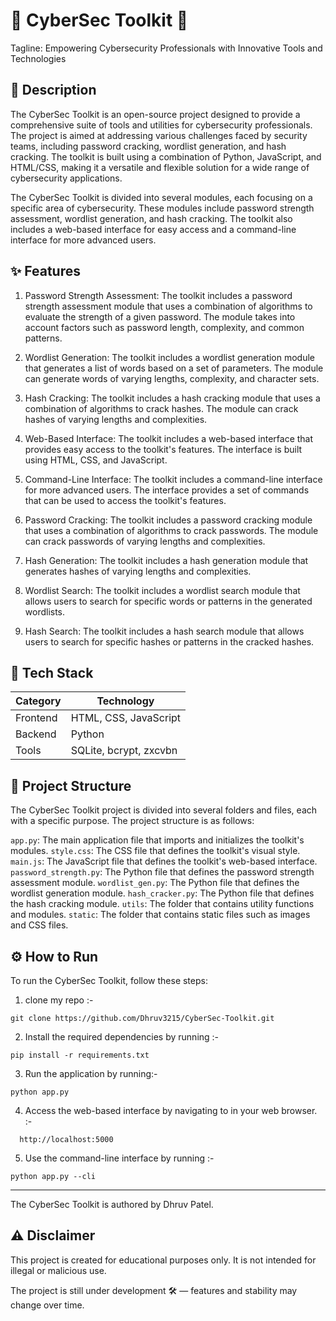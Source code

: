 🚀 CyberSec Toolkit 🚀
=====================

Tagline: Empowering Cybersecurity Professionals with Innovative Tools and Technologies

📖 Description
-------------------

The CyberSec Toolkit is an open-source project designed to provide a comprehensive suite of tools and utilities for cybersecurity professionals. The project is aimed at addressing various challenges faced by security teams, including password cracking, wordlist generation, and hash cracking. The toolkit is built using a combination of Python, JavaScript, and HTML/CSS, making it a versatile and flexible solution for a wide range of cybersecurity applications.

The CyberSec Toolkit is divided into several modules, each focusing on a specific area of cybersecurity. These modules include password strength assessment, wordlist generation, and hash cracking. The toolkit also includes a web-based interface for easy access and a command-line interface for more advanced users.

✨ Features
----------------

1. Password Strength Assessment: The toolkit includes a password strength assessment module that uses a combination of algorithms to evaluate the strength of a given password. The module takes into account factors such as password length, complexity, and common patterns.

2. Wordlist Generation: The toolkit includes a wordlist generation module that generates a list of words based on a set of parameters. The module can generate words of varying lengths, complexity, and character sets.

3. Hash Cracking: The toolkit includes a hash cracking module that uses a combination of algorithms to crack hashes. The module can crack hashes of varying lengths and complexities.

4. Web-Based Interface: The toolkit includes a web-based interface that provides easy access to the toolkit's features. The interface is built using HTML, CSS, and JavaScript.

5. Command-Line Interface: The toolkit includes a command-line interface for more advanced users. The interface provides a set of commands that can be used to access the toolkit's features.

6. Password Cracking: The toolkit includes a password cracking module that uses a combination of algorithms to crack passwords. The module can crack passwords of varying lengths and complexities.

7. Hash Generation: The toolkit includes a hash generation module that generates hashes of varying lengths and complexities.

8. Wordlist Search: The toolkit includes a wordlist search module that allows users to search for specific words or patterns in the generated wordlists.

9. Hash Search: The toolkit includes a hash search module that allows users to search for specific hashes or patterns in the cracked hashes.

🧰 Tech Stack
----------------

| Category  | Technology             |
| --------- | ---------------------- |
| Frontend  | HTML, CSS, JavaScript  |
| Backend   | Python                 |
| Tools     | SQLite, bcrypt, zxcvbn |

📁 Project Structure
-------------------------

The CyberSec Toolkit project is divided into several folders and files, each with a specific purpose. The project structure is as follows:

 `app.py`: The main application file that imports and initializes the toolkit's modules.
 `style.css`: The CSS file that defines the toolkit's visual style.
 `main.js`: The JavaScript file that defines the toolkit's web-based interface.
 `password_strength.py`: The Python file that defines the password strength assessment module.
 `wordlist_gen.py`: The Python file that defines the wordlist generation module.
 `hash_cracker.py`: The Python file that defines the hash cracking module.
 `utils`: The folder that contains utility functions and modules.
 `static`: The folder that contains static files such as images and CSS files.

⚙️ How to Run
-----------------

To run the CyberSec Toolkit, follow these steps:

1. clone my repo :- 
``` 
git clone https://github.com/Dhruv3215/CyberSec-Toolkit.git 
```
2. Install the required dependencies by running :-
```
pip install -r requirements.txt
```
3. Run the application by running:-
 ```
 python app.py
 ```
4. Access the web-based interface by navigating to in your web browser. :-
 ```
   http://localhost:5000
 ``` 
5. Use the command-line interface by running :-
```
python app.py --cli
```

------------

The CyberSec Toolkit is authored by Dhruv Patel.

⚠️ Disclaimer
-------------

This project is created for educational purposes only.
It is not intended for illegal or malicious use.


The project is still under development 🛠️ — features and stability may change over time.

